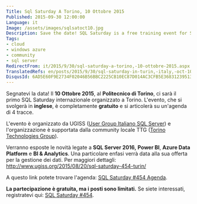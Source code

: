 ```yaml
---
Title: Sql Saturday A Torino, 10 Ottobre 2015
Published: 2015-09-30 12:00:00
Language: it
Image: /assets/images/sqlsatoct10.jpg
Description: Save the date! SQL Saturday is a free training event for SQL Server professionals and those wanting to learn about SQL Server this event will be held on October 10th, 2015 at Politecnico di Torino . This is the first International SQL Saturday organized in Turin, Italy. The event will be held in English and the arguments will be divided in 4 tracks. The main organizer of the event is UGISS (User Group Italiano SQL Server) and the organization of this event is supported by the local TTG community ( Torino Technologies Group ).
Tags:
- cloud
- windows azure
- community
- sql server
RedirectFrom: it/2015/9/30/sql-saturday-a-torino,-10-ottobre-2015.aspx
TranslatedRefs: en/posts/2015/9/30/sql-saturday-in-turin,-italy,-oct-10th,-2015.md
DisqusId: 6AD5E60F9E2734F02046B56BBC2225CB10EC87D014AC3CFB5E3683123951307B
---
```

Segnatevi la data! Il **10 Ottobre 2015**, al **Politecnico di Torino**, ci sarà il primo SQL Saturday internazionale organizzato a Torino. L'evento, che si svolgerà in **inglese**, è completamente **gratuito** e si articolerà su un'agenda di 4 tracce.

L'evento è organizzato da UGISS (<a href="http://www.ugiss.org/" target="_blank">User Group Italiano SQL Server</a>) e l'organizzazione è supportata dalla community locale TTG (<a href="http://www.torinotechnologiesgroup.it/Home.aspx" target="_blank">Torino Technologies Group</a>).

Verranno esposte le novità legate a **SQL Server 2016,** **Power BI**, **Azure Data Platform** e **BI & Analytics**. Una particolare enfasi verrà data alla sua offerta per la gestione dei dati. Per maggiori dettagli: <a href="http://www.ugiss.org/2015/08/20/sql-saturday-454-turin/">http://www.ugiss.org/2015/08/20/sql-saturday-454-turin/</a>

A questo link potete trovare l'agenda: <a href="http://www.sqlsaturday.com/454/Sessions/Schedule.aspx" target="_blank">SQL Saturday #454 Agenda</a>.

**La partecipazione è gratuita, ma i posti sono limitati.** Se siete interessati, registratevi qui: <a href="http://www.sqlsaturday.com/454/EventHome.aspx" target="_blank">SQL Saturday #454</a>.